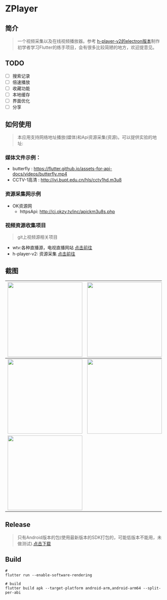 # ZPlayer


## 简介
> 一个视频采集以及在线视频播放器。参考 [h-player-v2的electron版本](https://github.com/ZyqGitHub1/h-player-v2)制作
>初学者学习Flutter的练手项目，会有很多比较简陋的地方，欢迎提意见。


## TODO

+ [ ] 搜索记录
+ [ ] 倍速播放
+ [ ] 收藏功能
+ [ ] 本地缓存
+ [ ] 界面优化
+ [ ] 分享

## 如何使用
> 本应用支持网络地址播放(媒体)和Api资源采集(资源)。可以提供实验的地址:

### 媒体文件示例：

+ butterfly : https://flutter.github.io/assets-for-api-docs/videos/butterfly.mp4
+ CCTV-1高清 :  http://ivi.bupt.edu.cn/hls/cctv1hd.m3u8


### 资源采集网示例

+ OK资源网 
    + httpsApi: http://cj.okzy.tv/inc/apickm3u8s.php


### 视频资源收集项目
> git上视频源相关项目

+ wtv:各种直播源，电视直播网站 [点击前往](https://github.com/biancangming/wtv)
+ h-player-v2: 资源采集 [点击前往](https://github.com/ZyqGitHub1/h-player-v2)

## 截图


|<img width="240" src="https://user-images.githubusercontent.com/16064095/68454910-01816180-0235-11ea-95ca-fd0c2e205182.png"/>|<img width="240" src="https://user-images.githubusercontent.com/16064095/68455024-4a391a80-0235-11ea-98ff-5e933a45bf2d.png"/>|<img width="240" src="https://user-images.githubusercontent.com/16064095/68455049-5624dc80-0235-11ea-950e-e087aa3b652f.png">|
|---|---|---|
|<img width="240" src="https://user-images.githubusercontent.com/16064095/68455059-5ae99080-0235-11ea-9861-e1f475b528ec.png">|<img width="240" src="https://user-images.githubusercontent.com/16064095/68455065-5fae4480-0235-11ea-952e-7aaa93071d42.png">|
|<img width="240" src="https://user-images.githubusercontent.com/16064095/68455622-c8e28780-0236-11ea-8438-a2e7c3731340.png">||




## Release
> 只有Android版本的包(使用最新版本的SDK打包的，可能低版本不能用，未做测试).[点击下载](https://github.com/nancy54264/z-player/releases/download/1.0.0/app-arm64-v8a-release.apk)

## Build
```shell script
# 
flutter run --enable-software-rendering 

# build
flutter build apk --target-platform android-arm,android-arm64 --split-per-abi
```
